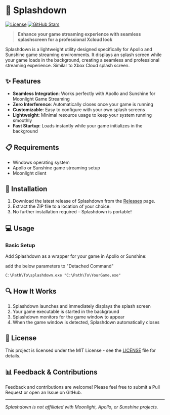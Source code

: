 # 🌊 Splashdown

[![License](https://img.shields.io/badge/license-MIT-blue.svg)](LICENSE)
[![GitHub Stars](https://img.shields.io/github/stars/philipgyllhamn/splashdown?style=social)](https://github.com/yourusername/splashdown)

> **Enhance your game streaming experience with seamless splashscreen for a professional Xcloud look**

Splashdown is a lightweight utility designed specifically for Apollo and Sunshine game streaming environments. It displays an splash screen while your game loads in the background, creating a seamless and professional streaming experience. Similar to Xbox Cloud splash screen.

## ✨ Features

- **Seamless Integration**: Works perfectly with Apollo and Sunshine for Moonlight Game Streaming
- **Zero Interference**: Automatically closes once your game is running
- **Customizable**: Easy to configure with your own splash screens
- **Lightweight**: Minimal resource usage to keep your system running smoothly
- **Fast Startup**: Loads instantly while your game initializes in the background

## 📋 Requirements

- Windows operating system
- Apollo or Sunshine game streaming setup
- Moonlight client

## 🚀 Installation

1. Download the latest release of Splashdown from the [Releases](https://github.com/philipgyllhamn/splashdown/releases) page.
2. Extract the ZIP file to a location of your choice.
3. No further installation required – Splashdown is portable!

## 💻 Usage

### Basic Setup

Add Splashdown as a wrapper for your game in Apollo or Sunshine:

add the below parameters to "Detached Command"

```
C:\Path\To\splashdown.exe "C:\Path\To\YourGame.exe"
```


## 🔍 How It Works

1. Splashdown launches and immediately displays the splash screen
2. Your game executable is started in the background
3. Splashdown monitors for the game window to appear
4. When the game window is detected, Splashdown automatically closes

<!-- ## 🛠️ Troubleshooting

**Splash screen won't close:**
- Increase the timeout value with `--timeout=X` where X is seconds
- Verify the game process is actually starting

**Game loads but splash remains:**
- Some games use launcher processes which can confuse detection
- Use `--process-name="ActualGame.exe"` to specify the exact process to wait for -->

## 📝 License

This project is licensed under the MIT License - see the [LICENSE](LICENSE) file for details.

## 📊 Feedback & Contributions

Feedback and contributions are welcome! Please feel free to submit a Pull Request or open an Issue on GitHub.

---

*Splashdown is not affiliated with Moonlight, Apollo, or Sunshine projects.*
